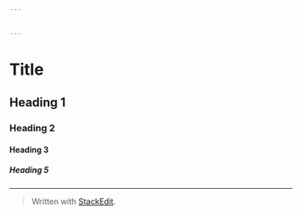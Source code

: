 ```yaml
---


---
```


<h1 id="title">Title</h1>
<h2 id="heading-1">Heading 1</h2>
<h3 id="heading-2">Heading 2</h3>
<h4 id="heading-3">Heading 3</h4>
<h5 id="heading-5">Heading 5</h5>
<hr>
<blockquote>
<p>Written with <a href="https://stackedit.io/">StackEdit</a>.</p>
</blockquote>

